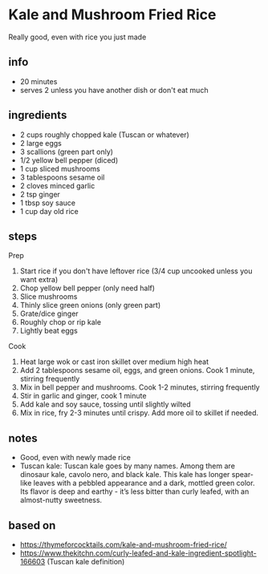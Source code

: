 # Kale and Mushroom Fried Rice

Really good, even with rice you just made

## info

* 20 minutes
* serves 2 unless you have another dish or don't eat much

## ingredients

* 2 cups roughly chopped kale (Tuscan or whatever)
* 2 large eggs
* 3 scallions (green part only)
* 1/2 yellow bell pepper (diced)
* 1 cup sliced mushrooms
* 3 tablespoons sesame oil
* 2 cloves minced garlic
* 2 tsp ginger
* 1 tbsp soy sauce
* 1 cup day old rice

## steps

Prep

1. Start rice if you don't have leftover rice (3/4 cup uncooked unless you want extra)
2. Chop yellow bell pepper (only need half)
3. Slice mushrooms
4. Thinly slice green onions (only green part)
5. Grate/dice ginger
6. Roughly chop or rip kale
7. Lightly beat eggs

Cook

1. Heat large wok or cast iron skillet over medium high heat
2. Add 2 tablespoons sesame oil, eggs, and green onions. Cook 1 minute, stirring frequently
3. Mix in bell pepper and mushrooms. Cook 1-2 minutes, stirring frequently
4. Stir in garlic and ginger, cook 1 minute
5. Add kale and soy sauce, tossing until slightly wilted
6. Mix in rice, fry 2-3 minutes until crispy. Add more oil to skillet if needed.

## notes

* Good, even with newly made rice
* Tuscan kale: Tuscan kale goes by many names. Among them are dinosaur kale, cavolo nero, and black kale. This kale has longer spear-like leaves with a pebbled appearance and a dark, mottled green color. Its flavor is deep and earthy - it’s less bitter than curly leafed, with an almost-nutty sweetness.

## based on

* https://thymeforcocktails.com/kale-and-mushroom-fried-rice/
* https://www.thekitchn.com/curly-leafed-and-kale-ingredient-spotlight-166603 (Tuscan kale definition)